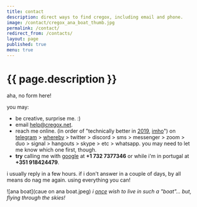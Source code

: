 ```yaml
---
title: contact
description: direct ways to find cregox, including email and phone.
image: /contact/cregox_ana_boat_thumb.jpg
permalink: /contact/
redirect_from: /contacts/
layout: page
published: true
menu: true
---
```


# {{ page.description }}

aha, no form here!

you may:

- be creative, surprise me. :)
- email [help@cregox.net](mailto:help@cregox.net).
- reach me online. (in order of "technically better in [2019](/2019), [imho](/who)") on [telegram](//t.me/cregox) > [whereby](//whereby.com/cregox) > twitter > discord > sms > messenger > zoom > duo > signal > hangouts > skype > etc > whatsapp. you may need to let me know which one first, though.
- **try** calling me with [google](//en.wikipedia.org/wiki/GrandCentral) at **+1 732 7377346** or while i'm in portugal at **+351 918424479**.

i usually reply in a few hours. if i don't answer in a couple of days, by all means do nag me again. using everything you can!

![ana boat](caue on ana boat.jpeg)
*i [once](/tamera) wish to live in such a "boat"... but, flying through the skies!*
